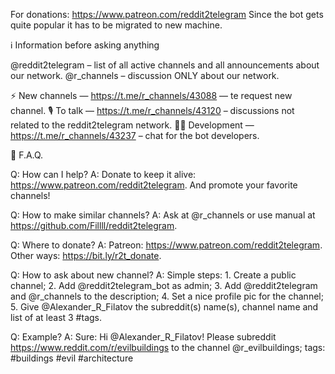 For donations: https://www.patreon.com/reddit2telegram
Since the bot gets quite popular it has to be migrated to new machine. 


ℹ️ Information before asking anything

@reddit2telegram – list of all active channels and all announcements about our network.
@r_channels – discussion ONLY about our network.

⚡️ New channels — https://t.me/r_channels/43088 — te request new channel.
🎙️ To talk — https://t.me/r_channels/43120 – discussions not related to the reddit2telegram network.
🧑‍💻 Development — https://t.me/r_channels/43237 – chat for the bot developers.


🤔 F.A.Q.

Q: How can I help?
A: Donate to keep it alive: https://www.patreon.com/reddit2telegram. And promote your favorite channels!

Q: How to make similar channels?
A: Ask at @r_channels or use manual at https://github.com/Fillll/reddit2telegram.

Q: Where to donate?
A: Patreon: https://www.patreon.com/reddit2telegram. Other ways: https://bit.ly/r2t_donate.

Q: How to ask about new channel?
A: Simple steps:
    1. Create a public channel;
    2. Add @reddit2telegram_bot as admin;
    3. Add @reddit2telegram and @r_channels to the description;
    4. Set a nice profile pic for the channel;
    5. Give @Alexander_R_Filatov the subreddit(s) name(s), channel name and list of at least 3 #tags.

Q: Example?
A: Sure:
    Hi @Alexander_R_Filatov! Please
    subreddit https://www.reddit.com/r/evilbuildings
    to the channel @r_evilbuildings;
    tags: #buildings #evil #architecture
